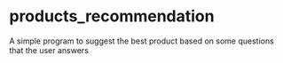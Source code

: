 # products_recommendation

A simple program to suggest the best product based on some questions that the user answers

